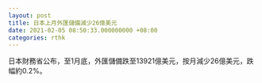 ```yaml
---
layout: post
title: 日本上月外匯儲備減少26億美元
date: 2021-02-05 08:50:33.000000000 +08:00
categories: rthk
---
```


日本財務省公布，至1月底，外匯儲備跌至13921億美元，按月減少26億美元，跌幅約0.2%。

